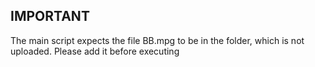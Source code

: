 ## IMPORTANT
The main script expects the file BB.mpg to be in the folder, which is not uploaded. Please add it before executing
